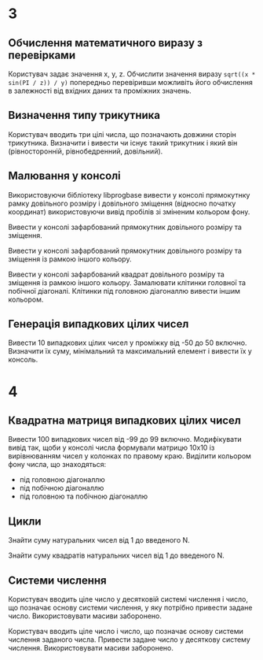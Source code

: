 # 3

## Обчислення математичного виразу з перевірками

Користувач задає значення x, y, z. Обчислити значення виразу `sqrt((x * sin(PI / z)) / y)` попередньо перевіривши можливіть його обчислення в залежності від вхідних даних та проміжних значень.

## Визначення типу трикутника

Користувач вводить три цілі числа, що позначають довжини сторін трикутника. Визначити і вивести чи існує такий трикутник і який він (рівносторонній, рівнобедренний, довільний).

## Малювання у консолі

Використовуючи бібліотеку libprogbase вивести у консолі прямокутнку рамку довільного розміру і довільного зміщення (відносно початку координат) використовуючи вивід пробілів зі зміненим кольором фону.

Вивести у консолі зафарбований прямокутник довільного розміру та зміщення.

Вивести у консолі зафарбований прямокутник довільного розміру та зміщення із рамкою іншого кольору.

Вивести у консолі зафарбований квадрат довільного розміру та зміщення із рамкою іншого кольору. Замалювати клітинки головної та побічної діагоналі. Клітинки під головною діагоналлю вивести іншим кольором.

## Генерація випадкових цілих чисел

Вивести 10 випадкових цілих чисел у проміжку від -50 до 50 включно. Визначити їх суму, мінімальний та максимальний елемент і вивести їх у консоль.

# 4

## Квадратна матриця випадкових цілих чисел

Вивести 100 випадкових чисел від -99 до 99 включно. Модифікувати вивід так, щоби у консолі числа формували матрицю 10х10 із вирівнюванням чисел у колонках по правому краю. Виділити кольором фону числа, що знаходяться:
* під головною діагоналлю
* під побічною діагоналлю
* під головною та побічною діагоналлю

## Цикли

Знайти суму натуральних чисел від 1 до введеного N.

Знайти суму квадратів натуральних чисел від 1 до введеного N.

## Системи числення

Користувач вводить ціле число у десятковій системі числення і число, що позначає основу системи числення, у яку потрібно привести задане число. Використовувати масиви заборонено.

Користувач вводить ціле число і число, що позначає основу системи числення заданого числа. Привести задане число у десяткову систему числення. Використовувати масиви заборонено.
